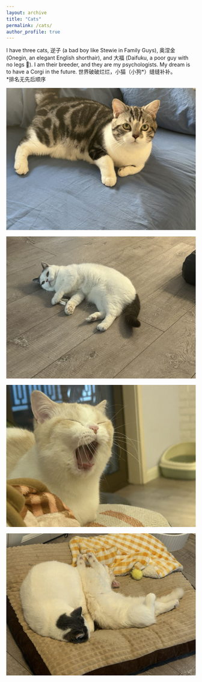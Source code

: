 ```yaml
---
layout: archive
title: "Cats"
permalink: /cats/
author_profile: true
---
```


I have three cats, 逆子 (a bad boy like Stewie in Family Guys), 奥涅金 (Onegin, an elegant English shorthair), and 大福 (Daifuku, a poor guy with no legs 🙂). 
I am their breeder, and they are my psychologists. My dream is to have a Corgi in the future. 世界破破烂烂，小猫（小狗*）缝缝补补。   
*排名无先后顺序

![逆子](/images/nizi.jpg)

![奥涅金](/images/aoniejin.jpg)

![大福](/images/dafu.jpg)

![奥涅金&大福](/images/aoniejin_and_dafu.jpg)
